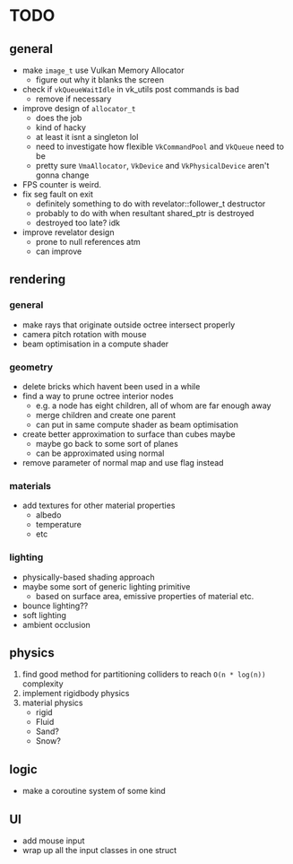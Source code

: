 # TODO

## general

* make `image_t` use Vulkan Memory Allocator 
    * figure out why it blanks the screen
* check if `vkQueueWaitIdle` in vk_utils post commands is bad
    * remove if necessary
* improve design of `allocator_t` 
    * does the job
    * kind of hacky
    * at least it isnt a singleton lol
    * need to investigate how flexible `VkCommandPool` and `VkQueue` need to be
    * pretty sure `VmaAllocator`, `VkDevice` and `VkPhysicalDevice` aren't gonna change
* FPS counter is weird.
* fix seg fault on exit
    * definitely something to do with revelator<T>::follower_t destructor
    * probably to do with when resultant shared_ptr is destroyed 
    * destroyed too late? idk
* improve revelator design
    * prone to null references atm
    * can improve

## rendering

### general
* make rays that originate outside octree intersect properly
* camera pitch rotation with mouse
* beam optimisation in a compute shader

### geometry
* delete bricks which havent been used in a while
* find a way to prune octree interior nodes
    * e.g. a node has eight children, all of whom are far enough away
    * merge children and create one parent 
    * can put in same compute shader as beam optimisation 
* create better approximation to surface than cubes maybe
    * maybe go back to some sort of planes
    * can be approximated using normal
* remove parameter of normal map and use flag instead    

### materials
* add textures for other material properties
    * albedo
    * temperature
    * etc

### lighting
* physically-based shading approach
* maybe some sort of generic lighting primitive
    * based on surface area, emissive properties of material etc.
* bounce lighting??
* soft lighting
* ambient occlusion

## physics
1. find good method for partitioning colliders to reach `O(n * log(n))` complexity
2. implement rigidbody physics
3. material physics
    * rigid
    * Fluid
    * Sand?
    * Snow?

## logic
* make a coroutine system of some kind

## UI
* add mouse input
* wrap up all the input classes in one struct
